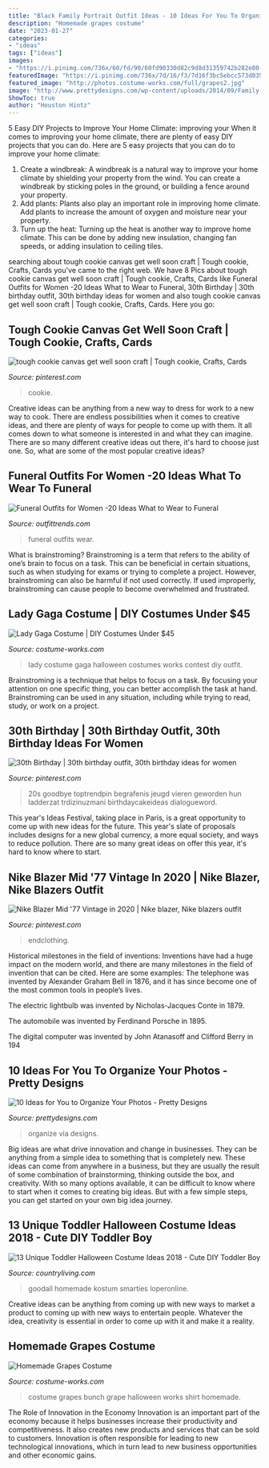 ```yaml
---
title: "Black Family Portrait Outfit Ideas - 10 Ideas For You To Organize Your Photos"
description: "Homemade grapes costume"
date: "2023-01-27"
categories:
- "ideas"
tags: ["ideas"]
images:
- "https://i.pinimg.com/736x/60/fd/90/60fd90330d82c9d8d31359742b282e80--get-well-soon-cookie.jpg"
featuredImage: "https://i.pinimg.com/736x/7d/16/f3/7d16f3bc5ebcc573d035f1d304296d47.jpg"
featured_image: "http://photos.costume-works.com/full/grapes2.jpg"
image: "http://www.prettydesigns.com/wp-content/uploads/2014/09/Family-Photo-Wall.jpg"
ShowToc: true
author: "Houston Hintz"
---
```



5 Easy DIY Projects to Improve Your Home Climate: improving your
When it comes to improving your home climate, there are plenty of easy DIY projects that you can do. Here are 5 easy projects that you can do to improve your home climate: 
1. Create a windbreak: A windbreak is a natural way to improve your home climate by shielding your property from the wind. You can create a windbreak by sticking poles in the ground, or building a fence around your property. 
2. Add plants: Plants also play an important role in improving home climate. Add plants to increase the amount of oxygen and moisture near your property. 
3. Turn up the heat: Turning up the heat is another way to improve home climate. This can be done by adding new insulation, changing fan speeds, or adding insulation to ceiling tiles. 

	

		
searching about tough cookie canvas get well soon craft | Tough cookie, Crafts, Cards you've came to the right web. We have 8 Pics about tough cookie canvas get well soon craft | Tough cookie, Crafts, Cards like Funeral Outfits for Women -20 Ideas What to Wear to Funeral, 30th Birthday | 30th birthday outfit, 30th birthday ideas for women and also tough cookie canvas get well soon craft | Tough cookie, Crafts, Cards. Here you go:
		
    
## Tough Cookie Canvas Get Well Soon Craft | Tough Cookie, Crafts, Cards

<img loading=lazy src="https://i.pinimg.com/736x/60/fd/90/60fd90330d82c9d8d31359742b282e80--get-well-soon-cookie.jpg" onerror="this.onerror=null;this.src='https://tse1.mm.bing.net/th?id=OIP.XqVaraOTb3MfvLt2RtgGfwHaJ3&amp;pid=15.1';" alt="tough cookie canvas get well soon craft | Tough cookie, Crafts, Cards">

_Source: pinterest.com_

>cookie. 

	

Creative ideas can be anything from a new way to dress for work to a new way to cook. There are endless possibilities when it comes to creative ideas, and there are plenty of ways for people to come up with them. It all comes down to what someone is interested in and what they can imagine. There are so many different creative ideas out there, it's hard to choose just one. So, what are some of the most popular creative ideas?

    
## Funeral Outfits For Women -20 Ideas What To Wear To Funeral

<img loading=lazy src="https://www.outfittrends.com/wp-content/uploads/2016/05/funerfals-9.jpg" onerror="this.onerror=null;this.src='https://tse1.mm.bing.net/th?id=OIP.5f-NVqq7r6pOX6pSQGoi1QHaMK&amp;pid=15.1';" alt="Funeral Outfits for Women -20 Ideas What to Wear to Funeral">

_Source: outfittrends.com_

>funeral outfits wear. 

	

What is brainstroming?
Brainstroming is a term that refers to the ability of one’s brain to focus on a task. This can be beneficial in certain situations, such as when studying for exams or trying to complete a project. However, brainstroming can also be harmful if not used correctly. If used improperly, brainstroming can cause people to become overwhelmed and frustrated.

    
## Lady Gaga Costume | DIY Costumes Under $45

<img loading=lazy src="https://photos.costume-works.com/full/lady_gaga5.jpg" onerror="this.onerror=null;this.src='https://tse1.mm.bing.net/th?id=OIP.J3bA0wvuB9VUNWnUqG_j-AHaMK&amp;pid=15.1';" alt="Lady Gaga Costume | DIY Costumes Under $45">

_Source: costume-works.com_

>lady costume gaga halloween costumes works contest diy outfit. 

	

Brainstroming is a technique that helps to focus on a task. By focusing your attention on one specific thing, you can better accomplish the task at hand. Brainstroming can be used in any situation, including while trying to read, study, or work on a project.

    
## 30th Birthday | 30th Birthday Outfit, 30th Birthday Ideas For Women

<img loading=lazy src="https://i.pinimg.com/736x/b6/93/99/b6939921abfe9d77e9c3b4772d88c8d1.jpg" onerror="this.onerror=null;this.src='https://tse2.mm.bing.net/th?id=OIP.R15IILNFMdPDh28HvwZDOAHaLt&amp;pid=15.1';" alt="30th Birthday | 30th birthday outfit, 30th birthday ideas for women">

_Source: pinterest.com_

>20s goodbye toptrendpin begrafenis jeugd vieren geworden hun ladderzat trdizinuzmani birthdaycakeideas dialogueword. 

	

This year's Ideas Festival, taking place in Paris, is a great opportunity to come up with new ideas for the future. This year's slate of proposals includes designs for a new global currency, a more equal society, and ways to reduce pollution. There are so many great ideas on offer this year, it's hard to know where to start.

    
## Nike Blazer Mid &#039;77 Vintage In 2020 | Nike Blazer, Nike Blazers Outfit

<img loading=lazy src="https://i.pinimg.com/736x/7d/16/f3/7d16f3bc5ebcc573d035f1d304296d47.jpg" onerror="this.onerror=null;this.src='https://tse4.mm.bing.net/th?id=OIP.8EOEXAvVkPBpspr7cavd6gHaLH&amp;pid=15.1';" alt="Nike Blazer Mid &#039;77 Vintage in 2020 | Nike blazer, Nike blazers outfit">

_Source: pinterest.com_

>endclothing. 

	

Historical milestones in the field of inventions:
Inventions have had a huge impact on the modern world, and there are many milestones in the field of invention that can be cited. Here are some examples:
The telephone was invented by Alexander Graham Bell in 1876, and it has since become one of the most common tools in people’s lives.

The electric lightbulb was invented by Nicholas-Jacques Conte in 1879.

The automobile was invented by Ferdinand Porsche in 1895. 

The digital computer was invented by John Atanasoff and Clifford Berry in 194
    
## 10 Ideas For You To Organize Your Photos - Pretty Designs

<img loading=lazy src="http://www.prettydesigns.com/wp-content/uploads/2014/09/Family-Photo-Wall.jpg" onerror="this.onerror=null;this.src='https://tse2.mm.bing.net/th?id=OIP.QX6WODzkGH4WzU86pgORJAAAAA&amp;pid=15.1';" alt="10 Ideas for You to Organize Your Photos - Pretty Designs">

_Source: prettydesigns.com_

>organize via designs. 

	

Big ideas are what drive innovation and change in businesses. They can be anything from a simple idea to something that is completely new. These ideas can come from anywhere in a business, but they are usually the result of some combination of brainstorming, thinking outside the box, and creativity. With so many options available, it can be difficult to know where to start when it comes to creating big ideas. But with a few simple steps, you can get started on your own big idea journey.

    
## 13 Unique Toddler Halloween Costume Ideas 2018 - Cute DIY Toddler Boy

<img loading=lazy src="https://hips.hearstapps.com/clv.h-cdn.co/assets/17/46/1510699057-jane-goodall-costume.jpg?fill=480:719&amp;resize=768:*" onerror="this.onerror=null;this.src='https://tse1.mm.bing.net/th?id=OIP.0YnN7eyx_mzrbF4QtcPcbwHaLG&amp;pid=15.1';" alt="13 Unique Toddler Halloween Costume Ideas 2018 - Cute DIY Toddler Boy">

_Source: countryliving.com_

>goodall homemade kostum smarties loperonline. 

	

Creative ideas can be anything from coming up with new ways to market a product to coming up with new ways to entertain people. Whatever the idea, creativity is essential in order to come up with it and make it a reality.

    
## Homemade Grapes Costume

<img loading=lazy src="http://photos.costume-works.com/full/grapes2.jpg" onerror="this.onerror=null;this.src='https://tse2.mm.bing.net/th?id=OIP.pVNIzPWnchqXvVuE2vsl-wHaIj&amp;pid=15.1';" alt="Homemade Grapes Costume">

_Source: costume-works.com_

>costume grapes bunch grape halloween works shirt homemade. 

	

The Role of Innovation in the Economy
Innovation is an important part of the economy because it helps businesses increase their productivity and competitiveness. It also creates new products and services that can be sold to customers. Innovation is often responsible for leading to new technological innovations, which in turn lead to new business opportunities and other economic gains.

